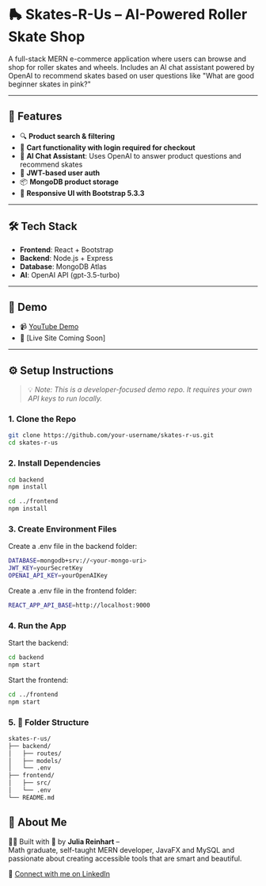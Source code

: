 # 🛼 Skates-R-Us – AI-Powered Roller Skate Shop

A full-stack MERN e-commerce application where users can browse and shop for roller skates and wheels. Includes an AI chat assistant powered by OpenAI to recommend skates based on user questions like "What are good beginner skates in pink?"

---

## 🚀 Features

- 🔍 **Product search & filtering**
- 🛒 **Cart functionality with login required for checkout**
- 🧠 **AI Chat Assistant**: Uses OpenAI to answer product questions and recommend skates
- 🔐 **JWT-based user auth**
- 📦 **MongoDB product storage**
- 🎨 **Responsive UI with Bootstrap 5.3.3**

---

## 🛠 Tech Stack

- **Frontend**: React + Bootstrap
- **Backend**: Node.js + Express
- **Database**: MongoDB Atlas
- **AI**: OpenAI API (gpt-3.5-turbo)

---

## 🧪 Demo

- 📹 [YouTube Demo](https://www.youtube.com/watch?v=MbjVxq_bwhU&t=28s)
- 🔗 [Live Site Coming Soon]

---

## ⚙️ Setup Instructions

> 💡 *Note: This is a developer-focused demo repo. It requires your own API keys to run locally.*

### 1. Clone the Repo

```bash
git clone https://github.com/your-username/skates-r-us.git
cd skates-r-us
```

### 2. Install Dependencies

```bash
cd backend
npm install

cd ../frontend
npm install
```


### 3. Create Environment Files

Create a .env file in the backend folder:

```bash
DATABASE=mongodb+srv://<your-mongo-uri>
JWT_KEY=yourSecretKey
OPENAI_API_KEY=yourOpenAIKey
```

Create a .env file in the frontend folder:

```bash
REACT_APP_API_BASE=http://localhost:9000
```

### 4. Run the App

Start the backend:

```bash
cd backend
npm start
```

Start the frontend:

```bash
cd ../frontend
npm start
```

### 5. 📂 Folder Structure

```bash
skates-r-us/
├── backend/
│   ├── routes/
│   ├── models/
│   └── .env
├── frontend/
│   ├── src/
│   └── .env
└── README.md
```

## 🙋 About Me

👩‍💻 Built with 💖 by **Julia Reinhart** –  
Math graduate, self-taught MERN developer, JavaFX and MySQL and passionate about creating accessible tools that are smart and beautiful.


🔗 [Connect with me on LinkedIn](https://www.linkedin.com/in/julia-reinhart-798aa6258/)


